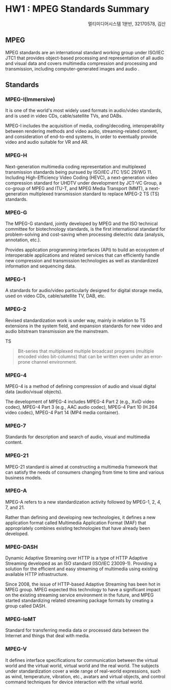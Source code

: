 # HW1 : MPEG Standards Summary

<div style="text-align: right"> 멀티미디어시스템 1분반, 32170578, 김산 </div>

## MPEG

MPEG standards are an international standard working group under ISO/IEC JTC1 that provides object-based processing and representation of all audio and visual data and covers multimedia compression and processing and transmission, including computer-generated images and audio .

## Standards

### MPEG-I(Immersive)

It is one of the world's most widely used formats in audio/video standards, and is used in video CDs, cable/satellite TVs, and DABs.

MPEG-I includes the acquisition of media, coding/decoding, interoperability between rendering methods and video audio, streaming-related content, and consideration of end-to-end systems, in order to eventually provide video and audio suitable for VR and AR.

### MPEG-H

Next-generation multimedia coding representation and multiplexed transmission standards being pursued by ISO/IEC JTC 1/SC 29/WG 11. Including High-Efficiency Video Coding (HEVC), a next-generation video compression standard for UHDTV under development by JCT-VC Group, a co-group of MPEG and ITU-T, and MPEG Media Transport (MMT), a next-generation multiplexed transmission standard to replace MPEG-2 TS (TS) standards.

### MPEG-G

The MPEG-G standard, jointly developed by MPEG and the ISO technical committee for biotechnology standards, is the first international standard for problem-solving and cost-saving when processing dielectric data (analysis, annotation, etc.). 

Provides application programming interfaces (API) to build an ecosystem of interoperable applications and related services that can efficiently handle new compression and transmission technologies as well as standardized information and sequencing data.

### MPEG-1

A standards for audio/video particularly designed for digital storage media, used on video CDs, cable/satellite TV, DAB, etc.

### MPEG-2

Revised standardization work is under way, mainly in relation to TS extensions in the system field, and expansion standards for new video and audio bitstream transmission are the mainstream.

TS
>Bit-series that multiplexed multiple broadcast programs (multiple encoded video bit-columns) that can be written even under an error-prone channel environment.

### MPEG-4

MPEG-4 is a method of defining compression of audio and visual digital data (audio/visual objects).

The development of MPEG-4 includes MPEG-4 Part 2 (e.g., XviD video codec), MPEG-4 Part 3 (e.g., AAC audio codec), MPEG-4 Part 10 (H.264 video codec), MPEG-4 Part 14 (MP4 media container).

### MPEG-7

Standards for description and search of audio, visual and multimedia content.

### MPEG-21

MPEG-21 standard is aimed at constructing a multimedia framework that can satisfy the needs of consumers changing from time to time and various business models.

### MPEG-A

MPEG-A refers to a new standardization activity followed by MPEG-1, 2, 4, 7, and 21.

Rather than defining and developing new technologies, it defines a new application format called Multimedia Application Format (MAF) that appropriately combines existing technologies that have already been developed.

### MPEG-DASH

Dynamic Adaptive Streaming over HTTP is a type of HTTP Adaptive Streaming developed as an ISO standard (ISO/IEC 23009-1). Providing a solution for the efficient and easy streaming of multimedia using existing available HTTP infrastructure.

Since 2008, the issue of HTTP-based Adaptive Streaming has been hot in MPEG group. MPEG expected this technology to have a significant impact on the existing streaming service environment in the future, and MPEG started standardizing related streaming package formats by creating a group called DASH.

### MPEG-IoMT

Standard for transferring media data or processed data between the Internet and things that deal with media.

### MPEG-V

It defines interface specifications for communication between the virtual world and the virtual world, virtual world and the real world. The subjects under standardization cover a wide range of real-world expressions, such as wind, temperature, vibration, etc., avatars and virtual objects, and control command techniques for device interaction with the virtual world.